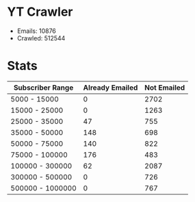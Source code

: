 # YT Crawler
- Emails: 10876
- Crawled: 512544

# Stats
| Subscriber Range  | Already Emailed | Not Emailed |
|-------|-------|-------|
| 5000 - 15000 | 0 | 2702 |
| 15000 - 25000 | 0 | 1263 |
| 25000 - 35000 | 47 | 755 |
| 35000 - 50000 | 148 | 698 |
| 50000 - 75000 | 140 | 822 |
| 75000 - 100000 | 176 | 483 |
| 100000 - 300000 | 62 | 2087 |
| 300000 - 500000 | 0 | 726 |
| 500000 - 1000000 | 0 | 767 |
